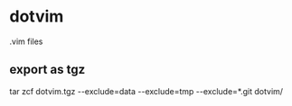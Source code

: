 # dotvim
.vim files

## export as tgz

tar zcf dotvim.tgz --exclude=data --exclude=tmp --exclude=*.git dotvim/
